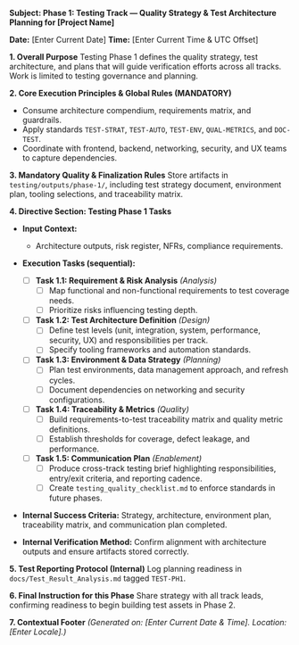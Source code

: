 **Subject: Phase 1: Testing Track — Quality Strategy & Test Architecture Planning for [Project Name]**

**Date:** [Enter Current Date]
**Time:** [Enter Current Time & UTC Offset]

**1. Overall Purpose**
Testing Phase 1 defines the quality strategy, test architecture, and plans that will guide verification efforts across all tracks. Work is limited to testing governance and planning.

**2. Core Execution Principles & Global Rules (MANDATORY)**
* Consume architecture compendium, requirements matrix, and guardrails.
* Apply standards `TEST-STRAT`, `TEST-AUTO`, `TEST-ENV`, `QUAL-METRICS`, and `DOC-TEST`.
* Coordinate with frontend, backend, networking, security, and UX teams to capture dependencies.

**3. Mandatory Quality & Finalization Rules**
Store artifacts in `testing/outputs/phase-1/`, including test strategy document, environment plan, tooling selections, and traceability matrix.

**4. Directive Section: Testing Phase 1 Tasks**
* **Input Context:**
    * Architecture outputs, risk register, NFRs, compliance requirements.

* **Execution Tasks (sequential):**
    - [ ] **Task 1.1: Requirement & Risk Analysis** *(Analysis)*
        - [ ] Map functional and non-functional requirements to test coverage needs.
        - [ ] Prioritize risks influencing testing depth.
    - [ ] **Task 1.2: Test Architecture Definition** *(Design)*
        - [ ] Define test levels (unit, integration, system, performance, security, UX) and responsibilities per track.
        - [ ] Specify tooling frameworks and automation standards.
    - [ ] **Task 1.3: Environment & Data Strategy** *(Planning)*
        - [ ] Plan test environments, data management approach, and refresh cycles.
        - [ ] Document dependencies on networking and security configurations.
    - [ ] **Task 1.4: Traceability & Metrics** *(Quality)*
        - [ ] Build requirements-to-test traceability matrix and quality metric definitions.
        - [ ] Establish thresholds for coverage, defect leakage, and performance.
    - [ ] **Task 1.5: Communication Plan** *(Enablement)*
        - [ ] Produce cross-track testing brief highlighting responsibilities, entry/exit criteria, and reporting cadence.
        - [ ] Create `testing_quality_checklist.md` to enforce standards in future phases.

* **Internal Success Criteria:** Strategy, architecture, environment plan, traceability matrix, and communication plan completed.
* **Internal Verification Method:** Confirm alignment with architecture outputs and ensure artifacts stored correctly.

**5. Test Reporting Protocol (Internal)**
Log planning readiness in `docs/Test_Result_Analysis.md` tagged `TEST-PH1`.

**6. Final Instruction for this Phase**
Share strategy with all track leads, confirming readiness to begin building test assets in Phase 2.

**7. Contextual Footer**
*(Generated on: [Enter Current Date & Time]. Location: [Enter Locale].)*

